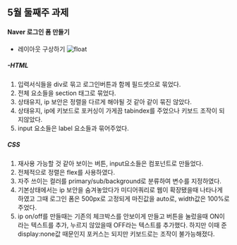 ## 5월 둘째주 과제 
#### Naver 로그인 폼 만들기 
- 레이아웃 구상하기
![float](/naver/1.jpg)


##### -HTML

1. 입력서식들을 div로 묶고 로그인버튼과 함께 필드셋으로 묶었다.
2. 전체 요소들을 section 태그로 묶었다.
3. 상태유지, ip 보안은 정렬을 다르게 해야될 것 같아 같이 묶진 않았다.
4. 상태유지, ip에 키보드로 포커싱이 가게끔 tabindex를 주었으나 키보드 조작이 되지않았다.
5. input 요소들은 label 요소들과 묶어주었다.

##### CSS

1. 재사용 가능할 것 같아 보이는 버튼, input요소들은 컴포넌트로 만들었다.
2. 전체적으로 정렬은 flex를 사용하였다.
3. 자주 쓰이는 컬러를 primary/sub/background로 분류하여 변수를 지정하였다.
4. 기본상태에서는 ip 보안을 숨겨놓았다가 미디어쿼리로 웹이 확장됐을때 나타나게 하였고 그때 로그인 폼은 500px로 고정되게 마진값을 auto로, width값은 100%로 주었다.
5. ip on/off를 만들때는 기존의 체크박스를 안보이게 만들고 버튼을 눌렀을때 ON이라는 텍스트를 추가, 누르지 않았을때 OFF라는 텍스트를 추가했다. 하지만 이때 준 display:none값 때문인지 포커스는 되지만 키보드로는 조작이 불가능해졌다.

